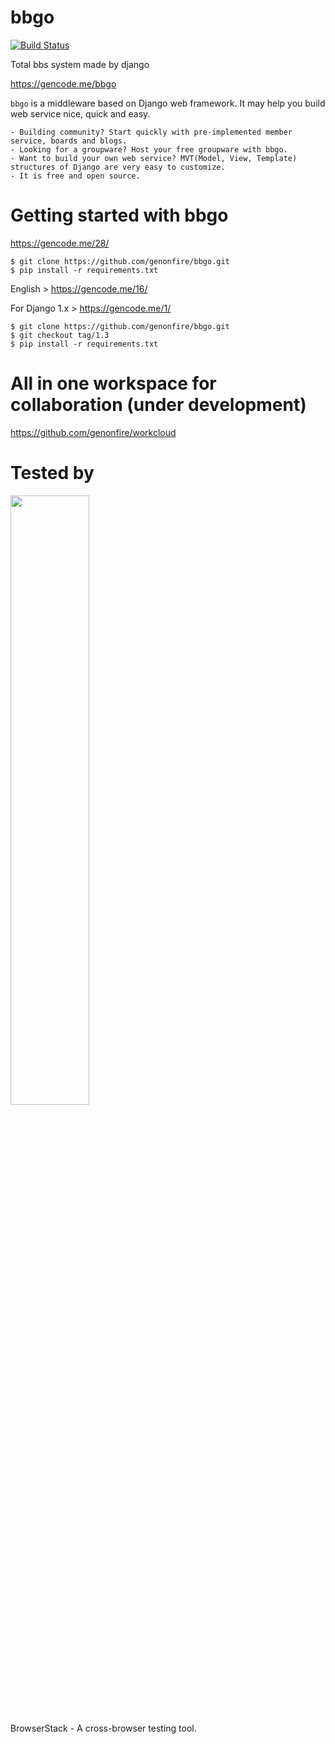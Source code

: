 # bbgo
[![Build Status](https://travis-ci.org/genonfire/bbgo.svg?branch=master)](https://travis-ci.org/genonfire/bbgo)

Total bbs system made by django

https://gencode.me/bbgo


`bbgo` is a middleware based on Django web framework. It may help you build web service nice, quick and easy.

    - Building community? Start quickly with pre-implemented member service, boards and blogs.
    - Looking for a groupware? Host your free groupware with bbgo.
    - Want to build your own web service? MVT(Model, View, Template) structures of Django are very easy to customize.
    - It is free and open source.

# Getting started with bbgo
https://gencode.me/28/

    $ git clone https://github.com/genonfire/bbgo.git
    $ pip install -r requirements.txt

English > https://gencode.me/16/

For Django 1.x > https://gencode.me/1/

    $ git clone https://github.com/genonfire/bbgo.git
    $ git checkout tag/1.3
    $ pip install -r requirements.txt

# All in one workspace for collaboration (under development)
https://github.com/genonfire/workcloud


# Tested by
<a href="https://www.browserstack.com/">
<img src="./docs/browserstack.png" width="50%">
</a>

BrowserStack - A cross-browser testing tool.

